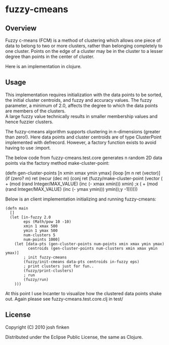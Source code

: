 # fuzzy-cmeans


## Overview
Fuzzy c-means (FCM) is a method of clustering which allows one piece of data 
to belong to two or more clusters, rather than belonging completely to one cluster. 
Points on the edge of a cluster may be in the cluster to a lesser degree than points 
in the center of cluster.

Here is an implementation in clojure.

## Usage

This implementation requires initialization with the data points to be sorted, 
the initial cluster centroids, and fuzzy and accuracy values.  The fuzzy parameter, a
minimum of 2.0, affects the degree to which the data points are members of the clusters.  
A large fuzzy value technically results in smaller membership values and hence fuzzier
clusters.

The fuzzy-cmeans algorithm supports clustering in n-dimensions (greater than zero!). Here
data points and cluster centroids are of type ClusterPoint implemented with defrecord.
However, a factory function exists to avoid having to use :import.

The below code from fuzzy-cmeans.test.core generates n random 2D data points via the
factory method make-cluster-point:

  (defn gen-cluster-points
    [n xmin xmax ymin ymax]
    (loop [m n ret (vector)]
      (if (zero? m)
        ret
        (recur
          (dec m)
             (conj ret
               (fuzzy/make-cluster-point
                 (vector
                   ( + (mod (rand Integer/MAX_VALUE) (inc (- xmax xmin))) xmin) ;x
                   ( + (mod (rand Integer/MAX_VALUE) (inc (- ymax ymin))) ymin));y
                 -1))))))

Below is an client implementation initializing and running fuzzy-cmeans: 

    (defn main
      []
      (let [in-fuzzy 2.0
            eps (Math/pow 10 -10)
            xmin 1 xmax 500
            ymin 1 ymax 500
            num-clusters 5
            num-points 1000]
        (let [data-pts (gen-cluster-points num-points xmin xmax ymin ymax)
              centroids (gen-cluster-points num-clusters xmin xmax ymin ymax)]
            ; init fuzzy-cmeans
            (fuzzy/init-cmeans data-pts centroids in-fuzzy eps)
            ; print clusters just for fun..
            (fuzzy/print-clusters)
            ; run 
            (fuzzy/run)
        )))

At this point I use Incanter to visualize how the clustered data points 
shake out.  Again please see fuzzy-cmeans.test.core.clj in test/

## License

Copyright (C) 2010 josh finken 

Distributed under the Eclipse Public License, the same as Clojure.
